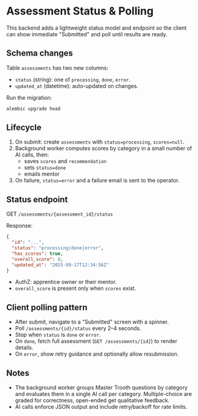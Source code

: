 # Assessment Status & Polling

This backend adds a lightweight status model and endpoint so the client can show immediate "Submitted" and poll until results are ready.

## Schema changes

Table `assessments` has two new columns:
- `status` (string): one of `processing`, `done`, `error`.
- `updated_at` (datetime): auto-updated on changes.

Run the migration:

```bash
alembic upgrade head
```

## Lifecycle

1. On submit: create `assessments` with `status=processing`, `scores=null`.
2. Background worker computes scores by category in a small number of AI calls, then:
   - saves `scores` and `recommendation`
   - sets `status=done`
   - emails mentor
3. On failure, `status=error` and a failure email is sent to the operator.

## Status endpoint

GET `/assessments/{assessment_id}/status`

Response:

```json
{
  "id": "...",
  "status": "processing|done|error",
  "has_scores": true,
  "overall_score": 8,
  "updated_at": "2025-09-17T12:34:56Z"
}
```

- AuthZ: apprentice owner or their mentor.
- `overall_score` is present only when `scores` exist.

## Client polling pattern

- After submit, navigate to a "Submitted" screen with a spinner.
- Poll `/assessments/{id}/status` every 2–4 seconds.
- Stop when `status` is `done` or `error`.
- On `done`, fetch full assessment (`GET /assessments/{id}`) to render details.
- On `error`, show retry guidance and optionally allow resubmission.

## Notes

- The background worker groups Master Trooth questions by category and evaluates them in a single AI call per category. Multiple-choice are graded for correctness, open-ended get qualitative feedback.
- AI calls enforce JSON output and include retry/backoff for rate limits.
